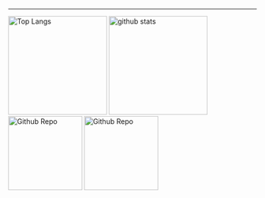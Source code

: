 
---

<div>
  <img alt="Top Langs" height="200px" src="https://github-readme-stats.vercel.app/api?username=ytleoo&count_private=true&theme=great-gatsby" />
  <img alt="github stats" height="200px" src="https://github-readme-stats.vercel.app/api/top-langs/?username=ytleoo&theme=dracula" />
  <img alt="Github Repo" height="150px" src="https://github-readme-stats.vercel.app/api/pin?username=ytleoo&repo=starwars-animation&theme=shades-of-purple" />
  <img alt="Github Repo" height="150px" src="https://github-readme-stats.vercel.app/api/pin?username=ytleoo&repo=HTMLCSSLabo&theme=shades-of-purple" />
</div>
